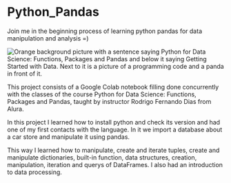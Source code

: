 # Python_Pandas
Join me in the beginning process of learning python pandas for data manipulation and analysis =)

![Orange background picture with a sentence saying Python for Data Science: Functions, Packages and Pandas and below it saying Getting Started with Data. Next to it is a picture of a programming code and a panda in front of it.](https://user-images.githubusercontent.com/102270053/179418718-856f6d75-43b4-4d36-8067-9bcddc348ce3.png)

This project consists of a Google Colab notebook filling done concurrently with the classes of the course Python for Data Science: Functions, Packages and Pandas, taught by instructor Rodrigo Fernando Dias from Alura. 

In this project I learned how to install python and check its version and had one of my first contacts with the language. In it we import a database about a car store and manipulate it using pandas. 

This way I learned how to manipulate, create and iterate tuples, create and manipulate dictionaries, built-in function, data structures, creation, manipulation, iteration and querys of DataFrames. I also had an introduction to data processing.
